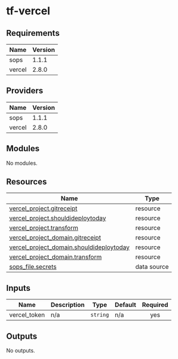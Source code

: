 # tf-vercel


<!-- BEGIN_TF_DOCS -->
## Requirements

| Name | Version |
|------|---------|
| sops | 1.1.1 |
| vercel | 2.8.0 |

## Providers

| Name | Version |
|------|---------|
| sops | 1.1.1 |
| vercel | 2.8.0 |

## Modules

No modules.

## Resources

| Name | Type |
|------|------|
| [vercel_project.gitreceipt](https://registry.terraform.io/providers/vercel/vercel/2.8.0/docs/resources/project) | resource |
| [vercel_project.shouldideploytoday](https://registry.terraform.io/providers/vercel/vercel/2.8.0/docs/resources/project) | resource |
| [vercel_project.transform](https://registry.terraform.io/providers/vercel/vercel/2.8.0/docs/resources/project) | resource |
| [vercel_project_domain.gitreceipt](https://registry.terraform.io/providers/vercel/vercel/2.8.0/docs/resources/project_domain) | resource |
| [vercel_project_domain.shouldideploytoday](https://registry.terraform.io/providers/vercel/vercel/2.8.0/docs/resources/project_domain) | resource |
| [vercel_project_domain.transform](https://registry.terraform.io/providers/vercel/vercel/2.8.0/docs/resources/project_domain) | resource |
| [sops_file.secrets](https://registry.terraform.io/providers/carlpett/sops/1.1.1/docs/data-sources/file) | data source |

## Inputs

| Name | Description | Type | Default | Required |
|------|-------------|------|---------|:--------:|
| vercel\_token | n/a | `string` | n/a | yes |

## Outputs

No outputs.
<!-- END_TF_DOCS -->
